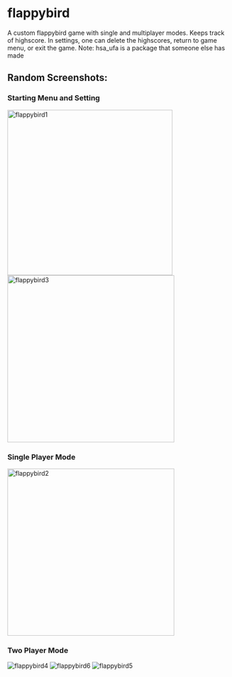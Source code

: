 # flappybird

A custom flappybird game with single and multiplayer modes. Keeps track of highscore. 
In settings, one can delete the highscores, return to game menu, or exit the game. 
Note: hsa_ufa is a package that someone else has made 



## Random Screenshots: 



### Starting Menu and Setting
<img width="372" alt="flappybird1" src="https://user-images.githubusercontent.com/61102300/181352250-d6693558-9b3b-491e-9973-ed6a8373a5e9.png"> <img width="376" alt="flappybird3" src="https://user-images.githubusercontent.com/61102300/181347099-806ff4b1-295e-40b1-821b-c47d07f6369d.png">

### Single Player Mode
<img width="376" alt="flappybird2" src="https://user-images.githubusercontent.com/61102300/181352252-f887b974-7742-4bfb-a0b1-cfd4f8b81c0b.png">



### Two Player Mode
![flappybird4](https://user-images.githubusercontent.com/61102300/181351601-a14b53bd-082c-47bb-8a90-cd868249e6e1.png)
![flappybird6](https://user-images.githubusercontent.com/61102300/181351604-6aef0de9-b0e0-4347-94a6-208280eb1fbe.png)
![flappybird5](https://user-images.githubusercontent.com/61102300/181351603-f9dee64e-39a5-49bc-b329-c8b431cbf801.png)


